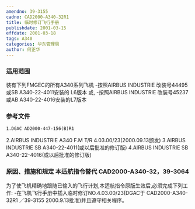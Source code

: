 ```yaml
---
amendno: 39-3155
cadno: CAD2000-A340-32R1
title: 临时修订飞行手册
publishdate: 2001-03-15
effdate: 2001-03-18
tags: A340
categories: 华东管理局
author: 何正华
---
```


### 适用范围 
装有下列FMGEC的所有A340系列飞机
-按照AIRBUS INDUSTRIE 改装号44495或SB A340-22-4011安装的
L6版本 或,     -按照AIRBUS INDUSTRIE 改装号45237或AB A340-22-4016安装的L7版本

<!--more-->
### 参考文件
    1.DGAC AD2000-447-156(B)R1   
2.AIRBUS
 INDUSTRIE A340 F.M T/R 4.03.00/23(2000.09.13颁发) 
    3.AIRBUS INDUSTRIE SB A340-22-4011(或以后批准的修订版) 
    4.AIRBUS INDUSTRIE SB A340-22-4016(或以后批准的修订版)

### 原因、措施和规定 本适航指令替代 CAD2000-A340-32，39-3064 
为了使飞机精确地跟随已输入的飞行计划,本适航指令原版生效后,必须完成下列工作: 
-在飞机飞行手册中插入临时修订NO.4.03.00/23(DGAC于
       CAD2000-A340-32R1   ／39-3155 
2000.9.13批准)并且遵守相关程序。
